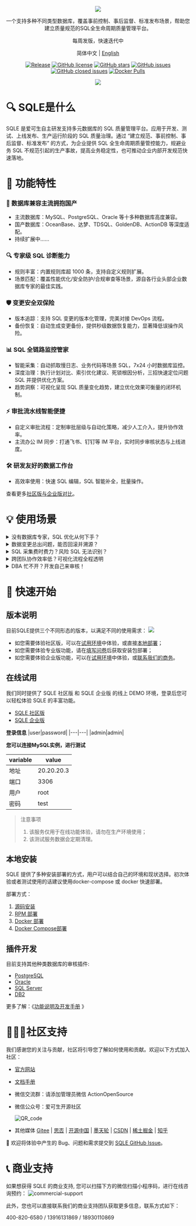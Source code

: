 <div align="center">
<img src="img/SQLE_logo.png">


<p align="center">一个支持多种不同类型数据库，覆盖事前控制、事后监督、标准发布场景，帮助您建立质量规范的SQL全生命周期质量管理平台。</p>
<p align="center">每周发版，快速迭代中</p>


简体中文 | [English](./README_en.md)


[![Release](https://img.shields.io/github/release/actiontech/sqle.svg?style=flat-square)](https://github.com/actiontech/sqle/releases)
[![GitHub license](https://img.shields.io/github/license/actiontech/sqle.svg)](https://github.com/actiontech/sqle/blob/main/LICENSE)
[![GitHub stars](https://img.shields.io/github/stars/actiontech/sqle.svg)](https://github.com/actiontech/sqle/stargazers)
[![GitHub issues](https://img.shields.io/github/issues/actiontech/sqle.svg)](https://github.com/actiontech/sqle/issues)
[![GitHub closed issues](https://img.shields.io/github/issues-closed-raw/actiontech/sqle.svg)](https://github.com/actiontech/sqle/issues?q=is%3Aissue+is%3Aclosed)
[![Docker Pulls](https://img.shields.io/docker/pulls/actiontech/sqle-ce.svg)](https://hub.docker.com/r/actiontech/sqle-ce)

<img src="img/image.png">


</div>


# 🔍 SQLE是什么
SQLE 是爱可生自主研发支持多元数据库的 SQL 质量管理平台。应用于开发、测试、上线发布、生产运行阶段的 SQL 质量治理。通过 “建立规范、事前控制、事后监督、标准发布” 的方式，为企业提供 SQL 全生命周期质量管控能力，规避业务 SQL 不规范引起的生产事故，提高业务稳定性，也可推动企业内部开发规范快速落地。



# 📌 功能特性
### 🚀 数据库兼容主流拥抱国产

  - 主流数据库：MySQL、PostgreSQL、Oracle 等十多种数据库高度兼容。
  - 国产数据库：OceanBase、达梦、TDSQL、GoldenDB、ActionDB 等深度适配。
  - 持续扩展中……

### 🔍 专家级 SQL 诊断能力

  - 规则丰富：内置规则库超 1000 条，支持自定义规则扩展。
  - 场景匹配：覆盖性能优化/安全防护/合规审查等场景，源自各行业头部企业数据库专家的最佳实践。
  
### 🛡️ 变更安全双保险

  - 版本追踪：支持 SQL 变更的版本化管理，完美对接 DevOps 流程。
  - 备份恢复：自动生成变更备份，提供秒级数据恢复能力，显著降低误操作风险。
  
### 📊 SQL 全链路监控管家

  - 智能采集：自动抓取慢日志、业务代码等场景 SQL，7x24 小时数据库监控。
  - 深度治理：执行计划对比、索引优化建议、死锁根因分析，三招快速定位问题 SQL 并提供优化方案。
  - 趋势洞察：可视化呈现 SQL 质量变化趋势，建立优化效果可衡量的闭环机制。
  
### ⚡ 审批流水线智能便捷

  - 自定义审批流程：定制审批层级与自动化策略，减少人工介入，提升协作效率。
  - 主流办公 IM 同步：打通飞书、钉钉等 IM 平台，实时同步审核状态与上线进度。
  
### 🛠️ 研发友好的数据工作台

  - 高效率使用：快速 SQL 编辑，SQL 智能补全，批量操作。

查看更多[社区版与企业版对比](https://actiontech.github.io/sqle-docs/docs/support/compare)。

# 💡 使用场景

<details>
  <summary>没有数据库专家，SQL 优化从何下手？</summary>

- **用审核规则找到问题**：

  SQLE 内置专家规则模板，自动扫描问题 SQL，生成可视化诊断报告，将排查时间从小时级缩短至分钟级。
  
- **从执行计划分析确认问题**

  长期跟踪分析执行数据，通过资源消耗趋势定位性能劣化原因，精准锁定问题根源。
   
- **结合专家经验解决问题**：

  问题自动匹配专家级知识库最佳实践，提供从索引优化到查询重构的完整解决方案，新手也能像专家一样调优。
  
</details>

<details>
  <summary>数据变更总出问题，能否回滚并溯源？</summary>

- **版本变更可追踪**

  可视化展示 SQL 完整变更历史，支持版本差异对比，实时掌握各团队发布进度。 

- **数据变更有保障**
  
  自动生成回滚方案，并支持预发布环境验证。已帮助 95% 的客户降低变更风险。
  
</details>

<details>
  <summary>SQL 采集费时费力？风险 SQL 无法识别？</summary>

- **多源智能采集**

  覆盖从慢查询到应用代码的 SQL 范围，告别手动提取。
  
- **研发流程集成**

  无缝对接 Jenkins 等 CI/CD 工具，自动拦截问题 SQL。

- **智能风险预警**

  自动识别高频高资源消耗SQL，自动推送风险相关人，提高问题响应速度。

  
</details>

<details>
  <summary>跨团队协作效率低？可视化流程全程透明 </summary>


- **一键配置工作流**

  灵活适配企业组织架构，支持飞书/钉钉/企业微信等通知，实现掌上操作。
  
- **变更实时跟踪**

  实时推送各阶段 SQL 变更动态，确保关键信息及时触达。
  
</details>


<details>
  <summary>DBA 忙不开？开发自己来审核！</summary>


- **研发阶段自检**

  IDE 实时 SQL 规范扫描，将风险消灭于萌芽状态。
  
- **自动化质量管控**

  将 SQL 审核嵌入 CI/CD 流程，自动分析并反馈问题报告。
  
</details>



# 🧩 快速开始

## 版本说明
目前SQLE提供三个不同形态的版本，以满足不同的使用需求：
<img src="img/compare.png">

* 如您需要体验社区版，可以在[试用环境](#在线试用)中体验，或直接[本地部署](#本地安装)；
* 如您需要体验专业版功能，请在[填写问卷](https://www.wjx.cn/vm/tWgc0yP.aspx#)后获取安装包部署；
* 如您需要体验企业版功能，可以在[试用环境](#在线试用)中体验，或[联系我们的商务](#📞-商业支持)。



## 在线试用
 我们同时提供了 SQLE 社区版 和  SQLE 企业版 的线上 DEMO 环境，登录后您可以轻松体验 SQLE 的丰富功能。
 
- [SQLE 社区版](http://demo.sqle.actionsky.com/)
- [SQLE 企业版](http://demo.sqle.actionsky.com:8889/)

**登录信息**
|user|password|
|---|---|
|admin|admin|

**您可以连接MySQL实例，进行测试**

|variable|value|
|---|---|
|地址| 20.20.20.3|
|端口| 3306|
|用户| root|
|密码| test|

> 注意事项
> 1. 该服务仅用于在线功能体验，请勿在生产环境使用；
> 2. 该测试服务数据会定期清理。


## 本地安装
SQLE 提供了多种安装部署的方式，用户可以结合自己的环境和现状选择。初次体验或者测试使用的话建议使用docker-compose 或 docker 快速部署。

部署方式：

1. [源码安装](https://actiontech.github.io/sqle-docs/docs/deploy-manual/source)
2. [RPM 部署](https://actiontech.github.io/sqle-docs/docs/deploy-manual/rpm)
3. [Docker 部署](https://actiontech.github.io/sqle-docs/docs/deploy-manual/Docker)
4. [Docker Compose部署](https://actiontech.github.io/sqle-docs/docs/deploy-manual/DockerCompose)

## 插件开发
目前支持其他种类数据库的审核插件:
* [PostgreSQL](https://github.com/actiontech/sqle-pg-plugin)
* [Oracle](https://github.com/actiontech/sqle-oracle-plugin)
* [SQL Server](https://github.com/actiontech/sqle-ms-plugin)
* [DB2](https://github.com/actiontech/sqle-db2-plugin)

更多了解：《[功能说明及开发手册](https://actiontech.github.io/sqle-docs/docs/dev-manual/plugins/intro) 》


# 🧑🏻‍💻社区支持
我们感谢您的关注与贡献，社区将引导您了解如何使用和贡献。欢迎以下方式加入社区：
* [官方网站](https://opensource.actionsky.com/sqle/)
* [文档手册](https://actiontech.github.io/sqle-docs/)
* 微信交流群：请添加管理员微信 ActionOpenSource
* 微信公众号：爱可生开源社区
  
  ![QR_code](img/QR_code.png)
  
* 其他媒体 [Gitee](https://gitee.com/mirrors/SQLE?_from=gitee_search) | [思否](https://segmentfault.com/blog/sqle) | [开源中国](https://www.oschina.net/p/sqle) | [墨天轮](https://www.modb.pro/wiki/2759) | [CSDN](https://blog.csdn.net/ActionTech) | [稀土掘金](https://juejin.cn/column/7241238544252829753) | [知乎](https://www.zhihu.com/people/Actionsky-86-50/columns)

🤗 欢迎将体验中产生的 Bug、问题和需求提交到 [SQLE GitHub Issue](https://github.com/actiontech/sqle/issues)。

# 📞 商业支持
如果想获得 SQLE 的商业支持, 您可以扫描下方的微信扫描小程序码，进行在线咨询预约：
![commercial-support](img/commercial.png)

此外，您也可以直接联系我们的商业支持团队获取更多信息，联系方式如下：

400-820-6580 / 13916131869 / 18930110869
